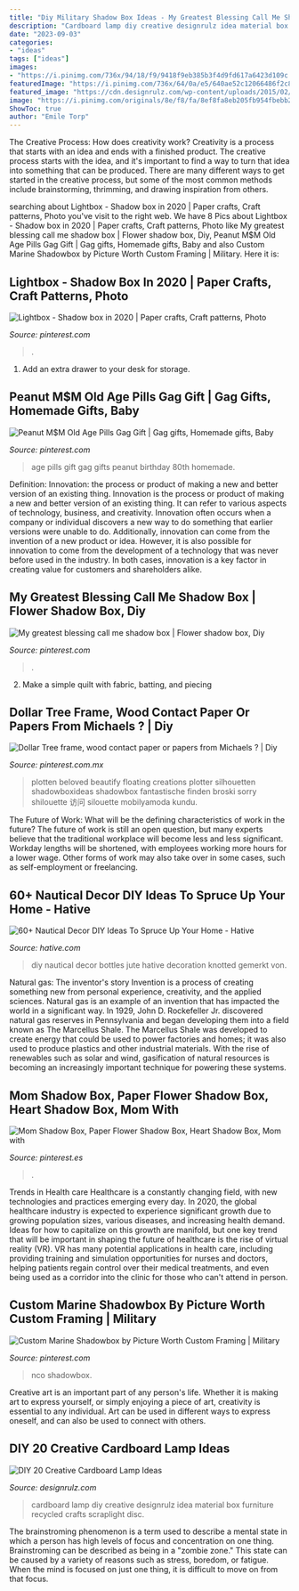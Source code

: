 ```yaml
---
title: "Diy Military Shadow Box Ideas - My Greatest Blessing Call Me Shadow Box"
description: "Cardboard lamp diy creative designrulz idea material box furniture recycled crafts scraplight disc"
date: "2023-09-03"
categories:
- "ideas"
tags: ["ideas"]
images:
- "https://i.pinimg.com/736x/94/18/f9/9418f9eb385b3f4d9fd617a6423d109c.jpg"
featuredImage: "https://i.pinimg.com/736x/64/0a/e5/640ae52c12066486f2c8c3cb08d28be9.jpg"
featured_image: "https://cdn.designrulz.com/wp-content/uploads/2015/02/cardboard_lamp_desingrulz_idea-7.jpg"
image: "https://i.pinimg.com/originals/8e/f8/fa/8ef8fa8eb205fb954fbebb2bfff98e61.jpg"
ShowToc: true
author: "Emile Torp"
---
```



The Creative Process: How does creativity work?
Creativity is a process that starts with an idea and ends with a finished product. The creative process starts with the idea, and it's important to find a way to turn that idea into something that can be produced. There are many different ways to get started in the creative process, but some of the most common methods include brainstorming, thrimming, and drawing inspiration from others.

	

		
searching about Lightbox - Shadow box in 2020 | Paper crafts, Craft patterns, Photo you've visit to the right web. We have 8 Pics about Lightbox - Shadow box in 2020 | Paper crafts, Craft patterns, Photo like My greatest blessing call me shadow box | Flower shadow box, Diy, Peanut M$M Old Age Pills Gag Gift | Gag gifts, Homemade gifts, Baby and also Custom Marine Shadowbox by Picture Worth Custom Framing | Military. Here it is:
		
    
## Lightbox - Shadow Box In 2020 | Paper Crafts, Craft Patterns, Photo

<img loading=lazy src="https://i.pinimg.com/736x/24/91/e7/2491e7c110d002c227c9406ca5450051.jpg" onerror="this.onerror=null;this.src='https://tse4.mm.bing.net/th?id=OIP.4V-5O9lzZE-wZXhQ1xOAdAHaID&amp;pid=15.1';" alt="Lightbox - Shadow box in 2020 | Paper crafts, Craft patterns, Photo">

_Source: pinterest.com_

>. 

	

1. Add an extra drawer to your desk for storage.

    
## Peanut M$M Old Age Pills Gag Gift | Gag Gifts, Homemade Gifts, Baby

<img loading=lazy src="https://i.pinimg.com/736x/63/32/bb/6332bbd10a0c11f67d09dcafe312c61b.jpg" onerror="this.onerror=null;this.src='https://tse4.mm.bing.net/th?id=OIP.nHATHr9XctC814pF5F8TRgHaKl&amp;pid=15.1';" alt="Peanut M$M Old Age Pills Gag Gift | Gag gifts, Homemade gifts, Baby">

_Source: pinterest.com_

>age pills gift gag gifts peanut birthday 80th homemade. 

	

Definition: Innovation: the process or product of making a new and better version of an existing thing.
Innovation is the process or product of making a new and better version of an existing thing. It can refer to various aspects of technology, business, and creativity. Innovation often occurs when a company or individual discovers a new way to do something that earlier versions were unable to do. Additionally, innovation can come from the invention of a new product or idea. However, it is also possible for innovation to come from the development of a technology that was never before used in the industry. In both cases, innovation is a key factor in creating value for customers and shareholders alike.

    
## My Greatest Blessing Call Me Shadow Box | Flower Shadow Box, Diy

<img loading=lazy src="https://i.pinimg.com/736x/94/18/f9/9418f9eb385b3f4d9fd617a6423d109c.jpg" onerror="this.onerror=null;this.src='https://tse4.mm.bing.net/th?id=OIP.y3-cfv6KsNlcHrOYi2rvjQHaJ4&amp;pid=15.1';" alt="My greatest blessing call me shadow box | Flower shadow box, Diy">

_Source: pinterest.com_

>. 

	

2. Make a simple quilt with fabric, batting, and piecing

    
## Dollar Tree Frame, Wood Contact Paper Or Papers From Michaels ? | Diy

<img loading=lazy src="https://i.pinimg.com/736x/64/0a/e5/640ae52c12066486f2c8c3cb08d28be9.jpg" onerror="this.onerror=null;this.src='https://tse3.mm.bing.net/th?id=OIP.6TkDZg-60VDetusHUfyU0AHaJ4&amp;pid=15.1';" alt="Dollar Tree frame, wood contact paper or papers from Michaels ? | Diy">

_Source: pinterest.com.mx_

>plotten beloved beautify floating creations plotter silhouetten shadowboxideas shadowbox fantastische finden broski sorry shilouette 访问 silouette mobilyamoda kundu. 

	

The Future of Work: What will be the defining characteristics of work in the future?
The future of work is still an open question, but many experts believe that the traditional workplace will become less and less significant. Workday lengths will be shortened, with employees working more hours for a lower wage. Other forms of work may also take over in some cases, such as self-employment or freelancing.

    
## 60+ Nautical Decor DIY Ideas To Spruce Up Your Home - Hative

<img loading=lazy src="https://hative.com/wp-content/uploads/2017/08/nautical-decoration/30-nautical-decoration-diy-ideas.jpg" onerror="this.onerror=null;this.src='https://tse4.mm.bing.net/th?id=OIP.XJt8xWFatoss96vfN3YwnwHaOW&amp;pid=15.1';" alt="60+ Nautical Decor DIY Ideas To Spruce Up Your Home - Hative">

_Source: hative.com_

>diy nautical decor bottles jute hative decoration knotted gemerkt von. 

	

Natural gas: The inventor's story
Invention is a process of creating something new from personal experience, creativity, and the applied sciences. Natural gas is an example of an invention that has impacted the world in a significant way. In 1929, John D. Rockefeller Jr. discovered natural gas reserves in Pennsylvania and began developing them into a field known as The Marcellus Shale. The Marcellus Shale was developed to create energy that could be used to power factories and homes; it was also used to produce plastics and other industrial materials. With the rise of renewables such as solar and wind, gasification of natural resources is becoming an increasingly important technique for powering these systems.

    
## Mom Shadow Box, Paper Flower Shadow Box, Heart Shadow Box, Mom With

<img loading=lazy src="https://i.pinimg.com/originals/8e/f8/fa/8ef8fa8eb205fb954fbebb2bfff98e61.jpg" onerror="this.onerror=null;this.src='https://tse2.mm.bing.net/th?id=OIP.TZp1yuywJW7Fvl-9kxcj2QHaJ4&amp;pid=15.1';" alt="Mom Shadow Box, Paper Flower Shadow Box, Heart Shadow Box, Mom with">

_Source: pinterest.es_

>. 

	

Trends in Health care
Healthcare is a constantly changing field, with new technologies and practices emerging every day.  In 2020, the global healthcare industry is expected to experience significant growth due to growing population sizes, various diseases, and increasing health demand. Ideas for how to capitalize on this growth are manifold, but one key trend that will be important in shaping the future of healthcare is the rise of virtual reality (VR). VR has many potential applications in health care, including providing training and simulation opportunities for nurses and doctors, helping patients regain control over their medical treatments, and even being used as a corridor into the clinic for those who can't attend in person.

    
## Custom Marine Shadowbox By Picture Worth Custom Framing | Military

<img loading=lazy src="https://i.pinimg.com/736x/e1/73/7e/e1737e8fa11a599466fbd3c8ef946bc4.jpg" onerror="this.onerror=null;this.src='https://tse1.mm.bing.net/th?id=OIP.Qc9e8X_nCxdbFdsEP9ITzgHaKw&amp;pid=15.1';" alt="Custom Marine Shadowbox by Picture Worth Custom Framing | Military">

_Source: pinterest.com_

>nco shadowbox. 

	

Creative art is an important part of any person's life. Whether it is making art to express yourself, or simply enjoying a piece of art, creativity is essential to any individual. Art can be used in different ways to express oneself, and can also be used to connect with others.

    
## DIY 20 Creative Cardboard Lamp Ideas

<img loading=lazy src="https://cdn.designrulz.com/wp-content/uploads/2015/02/cardboard_lamp_desingrulz_idea-7.jpg" onerror="this.onerror=null;this.src='https://tse4.mm.bing.net/th?id=OIP.0xGCUI8zU67TSyaD9uNk1AHaLE&amp;pid=15.1';" alt="DIY 20 Creative Cardboard Lamp Ideas">

_Source: designrulz.com_

>cardboard lamp diy creative designrulz idea material box furniture recycled crafts scraplight disc. 

	

The brainstroming phenomenon is a term used to describe a mental state in which a person has high levels of focus and concentration on one thing. Brainstroming can be described as being in a "zombie zone." This state can be caused by a variety of reasons such as stress, boredom, or fatigue. When the mind is focused on just one thing, it is difficult to move on from that focus.

